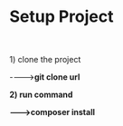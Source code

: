 <h1>Setup Project</h1>
<br>
<p>1) clone the project<p>----><b>git clone url<br>
<p>2) run command<p>---><b>composer install
